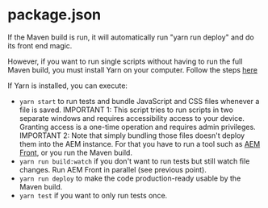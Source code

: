 # package.json

If the Maven build is run, it will automatically run "yarn run deploy" and do its front end magic.

However, if you want to run single scripts without having to run the full Maven build, you must install Yarn on your computer. Follow the steps [here](https://yarnpkg.com/en/docs/install)

If Yarn is installed, you can execute:

* `yarn start` to run tests and bundle JavaScript and CSS files whenever a file is saved. IMPORTANT 1: This script tries to run scripts in two separate windows and requires accessibility access to your device. Granting access is a one-time operation and requires admin privileges. IMPORTANT 2: Note that simply bundling those files doesn't deploy them into the AEM instance. For that you have to run a tool such as [AEM Front](https://www.npmjs.com/package/aem-front), or you run the Maven build.
* `yarn run build:watch` if you don't want to run tests but still watch file changes. Run AEM Front in parallel (see previous point).
* `yarn run deploy` to make the code production-ready usable by the Maven build.
* `yarn test` if you want to only run tests once.
